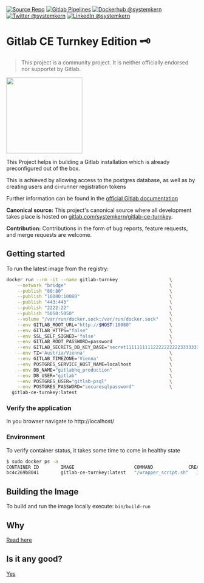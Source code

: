 [![Source Repo](https://img.shields.io/badge/fork%20on-gitlab-important?logo=gitlab)](https://gitlab.com/systemkern/gitlab-ce-turnkey)
[![Gitlab Pipelines](https://gitlab.com/systemkern/gitlab-ce-turnkey/badges/master/pipeline.svg)](https://gitlab.com/systemkern/gitlab-ce-turnkey/-/pipelines)
[![Dockerhub @systemkern](https://img.shields.io/docker/pulls/systemkern/gitlab-ce-turnkey)](https://hub.docker.com/r/systemkern/gitlab-ce-turnkey)
[![Twitter @systemkern](https://img.shields.io/badge/follow-%40systemkern-blue?logo=twitter)](https://twitter.com/systemkern)
[![LinkedIn @systemkern](https://img.shields.io/badge/contact%20me-%40systemkern-blue?logo=linkedin)](https://linkedin.com/in/systemkern)



Gitlab CE Turnkey Edition 🗝
====================
> This project is a community project. It is neither officially endorsed nor supportet by Gitlab.

<img src="https://gitlab.com/systemkern/gitlab-ce-turnkey/-/raw/master/public/logo/gitlab-turnkey-logo.png" height="200px" loading="lazy">

This Project helps in building a Gitlab installation which is already preconfigured out of the box.

This is achieved by allowing access to the postgres database, as well as by creating users and ci-runner registration tokens

Further information can be found in the [official Gitlab documentation](https://docs.gitlab.com/omnibus/maintenance/)


**Canonical source:**
This project's canonical source where all development takes place is hosted on [gitlab.com/systemkern/gitlab-ce-turnkey](https://gitlab.com/systemkern/gitlab-ce-turnkey).

**Contribution:**
Contributions in the form of bug reports, feature requests, and merge requests are welcome.


Getting started
--------------------
To run the latest image from the registry:
```bash
docker run --rm -it --name gitlab-turnkey                   \
    --network "bridge"                                      \
    --publish "80:80"                                       \
    --publish "10080:10080"                                 \
    --publish "443:443"                                     \
    --publish "2222:22"                                     \
    --publish "5050:5050"                                   \
    --volume "/var/run/docker.sock:/var/run/docker.sock"    \
    --env GITLAB_ROOT_URL="http://$HOST:10080"              \
    --env GITLAB_HTTPS="false"                              \
    --env SSL_SELF_SIGNED='false'                           \
    --env GITLAB_ROOT_PASSWORD=password                     \
    --env GITLAB_SECRETS_DB_KEY_BASE="secret11111111112222222222333333333344444444445555555555666666666612345" \
    --env TZ='Austria/Vienna'                               \
    --env GITLAB_TIMEZONE='Vienna'                          \
    --env POSTGRES_SERVICE_HOST_NAME=localhost              \
    --env DB_NAME="gitlabhq_production"                     \
    --env DB_USER="gitlab"                                  \
    --env POSTGRES_USER="gitlab-psql"                       \
    --env POSTGRES_PASSWORD="securesqlpassword"             \
  gitlab-ce-turnkey:latest
```

### Verify the application

In you browser navigate to http://localhost/



### Environment

To verify container status, it takes some time to come in healthy state
```bash
$ sudo docker ps -a
CONTAINER ID        IMAGE                      COMMAND             CREATED             STATUS                   PORTS                                                                                      NAMES
bc4c269b8041        gitlab-ce-turnkey:latest   "/wrapper_script.sh"   15 minutes ago      Up 5 minutes (healthy)   0.0.0.0:80->80/tcp, 0.0.0.0:443->443/tcp, 127.0.0.1:5432->5432/tcp, 0.0.0.0:2222->22/tcp   gitlab
```



Building the Image
--------------------
To build and run the image locally execute: `bin/build-run`


Why
--------------------
[Read here](https://about.gitlab.com/why/)


Is it any good?
--------------------
[Yes](https://news.ycombinator.com/item?id=3067434)
